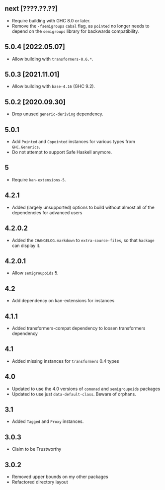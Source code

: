 next [????.??.??]
-----------------
* Require building with GHC 8.0 or later.
* Remove the `-fsemigroups` `cabal` flag, as `pointed` no longer needs to depend
  on the `semigroups` library for backwards compatibility.

5.0.4 [2022.05.07]
------------------
* Allow building with `transformers-0.6.*`.

5.0.3 [2021.11.01]
------------------
* Allow building with `base-4.16` (GHC 9.2).

5.0.2 [2020.09.30]
------------------
* Drop unused `generic-deriving` dependency.

5.0.1
-----
* Add `Pointed` and `Copointed` instances for various types from `GHC.Generics`.
* Do not attempt to support Safe Haskell anymore.

5
-
* Require `kan-extensions-5`.

4.2.1
-----
* Added (largely unsupported) options to build without almost all of the dependencies for advanced users

4.2.0.2
-------
* Added the `CHANGELOG.markdown` to `extra-source-files`, so that `hackage` can display it.

4.2.0.1
-------
* Allow `semigroupoids` 5.

4.2
---
* Add dependency on kan-extensions for instances

4.1.1
---
* Added transformers-compat dependency to loosen transformers dependency

4.1
---
* Added missing instances for `transformers` 0.4 types

4.0
---
* Updated to use the 4.0 versions of `comonad` and `semigroupoids` packages
* Updated to use just `data-default-class`. Beware of orphans.

3.1
---
* Added `Tagged` and `Proxy` instances.

3.0.3
-----
* Claim to be Trustworthy

3.0.2
-----
* Removed upper bounds on my other packages
* Refactored directory layout
